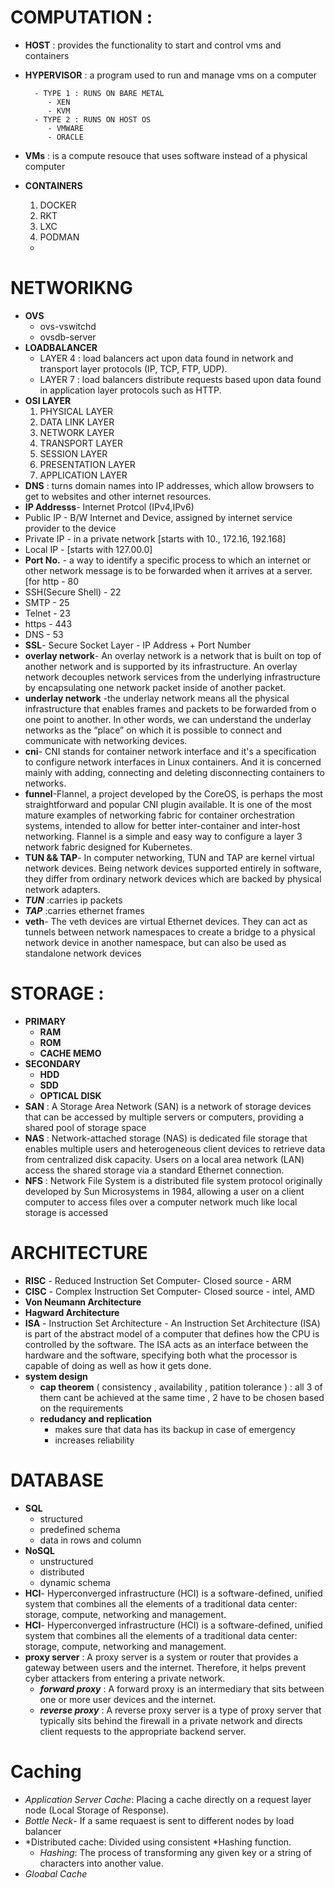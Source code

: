 # COMPUTATION :
- **HOST** : provides the functionality to start and control vms and containers
- **HYPERVISOR** : a program used to run and manage vms on a computer

        - TYPE 1 : RUNS ON BARE METAL
           - XEN
           - KVM
        - TYPE 2 : RUNS ON HOST OS
           - VMWARE
           - ORACLE
 - **VMs** : is a compute resouce that uses software instead of a physical computer 
- **CONTAINERS**
   1. DOCKER
   2. RKT
   3. LXC
   4. PODMAN
  - 
 # NETWORIKNG
 - **OVS**
   - ovs-vswitchd
   - ovsdb-server
 - **LOADBALANCER**
   - LAYER 4 : load balancers act upon data found in network and transport layer protocols (IP, TCP, FTP, UDP).
   - LAYER 7 : load balancers distribute requests based upon data found in application layer protocols such as HTTP.
- **OSI LAYER**
  1. PHYSICAL LAYER
  2. DATA LINK LAYER
  3. NETWORK LAYER
  4. TRANSPORT LAYER
  5. SESSION LAYER
  6. PRESENTATION LAYER
  7. APPLICATION LAYER 
-  **DNS** : turns domain names into IP addresses, which allow browsers to get to websites and other internet resources.
-   **IP Addresss**- Internet Protcol (IPv4,IPv6)
 - Public IP - B/W Internet and Device, assigned by internet service provider to the device
 - Private IP - in a private network [starts with 10., 172.16, 192.168]
 - Local IP - [starts with 127.00.0]
- **Port No.** - a way to identify a specific process to which an internet or other network message is to be forwarded when it arrives at a server.[for http - 80
 - SSH(Secure Shell) - 22
 - SMTP - 25  
 - Telnet - 23
 - https - 443
 - DNS - 53
-  **SSL**- Secure Socket Layer - IP Address + Port Number
-  **overlay network**- An overlay network is a network that is built on top of another network and is supported by its infrastructure. An overlay network decouples network services from the underlying infrastructure by encapsulating one network packet inside of another packet.
-  **underlay network** -the underlay network means all the physical infrastructure that enables frames and packets to be forwarded from o one point to another. In other words, we can understand the underlay networks as the “place” on which it is possible to connect and communicate with networking devices.
-  **cni**- CNI stands for container network interface and it's a specification to configure network interfaces in Linux containers. And it is concerned mainly with adding, connecting and deleting disconnecting containers to networks.
-  **funnel**-Flannel, a project developed by the CoreOS, is perhaps the most straightforward and popular CNI plugin available. It is one of the most mature examples of networking fabric for container orchestration systems, intended to allow for better inter-container and inter-host networking. Flannel is a simple and easy way to configure a layer 3 network fabric designed for Kubernetes.
-  **TUN && TAP**- In computer networking, TUN and TAP are kernel virtual network devices. Being network devices supported entirely in software, they differ from ordinary network devices which are backed by physical network adapters.
  - ***TUN*** :carries ip packets 
  - ***TAP*** :carries ethernet frames
- **veth**- The veth devices are virtual Ethernet devices. They can act as tunnels between network namespaces to create a bridge to a physical network device in another namespace, but can also be used as standalone network devices

# STORAGE :
- **PRIMARY**
  - **RAM**
  - **ROM**
  - **CACHE MEMO**
- **SECONDARY**
  - **HDD**
  - **SDD**
  - **OPTICAL DISK**
- **SAN** : A Storage Area Network (SAN) is a network of storage devices that can be accessed by multiple servers or computers, providing a shared pool of storage space
- **NAS** : Network-attached storage (NAS) is dedicated file storage that enables multiple users and heterogeneous client devices to retrieve data from centralized disk capacity. Users on a local area network (LAN) access the shared storage via a standard Ethernet connection.
- **NFS** : Network File System is a distributed file system protocol originally developed by Sun Microsystems in 1984, allowing a user on a client computer to access files over a computer network much like local storage is accessed

# ARCHITECTURE
- **RISC** - Reduced Instruction Set Computer- Closed source - ARM
-  **CISC** - Complex Instruction Set Computer- Closed source - intel, AMD
-  **Von Neumann Architecture**
-  **Hagward Architecture** 
- **ISA** - Instruction Set Architecture - An Instruction Set Architecture (ISA) is part of the abstract model of a computer that defines how the CPU is controlled by the software. The ISA acts as an interface between the hardware and the software, specifying both what the processor is capable of doing as well as how it gets done.
- **system design**
  - **cap theorem** ( consistency , availability , patition tolerance ) : all 3 of them cant be achieved at the same time , 2 have to be chosen based on the requirements
  - **redudancy and replication**
    - makes sure that data has its backup in case of emergency
    - increases reliability

# DATABASE 
- **SQL**
  - structured
  - predefined schema
  - data in rows and column
- **NoSQL**
  - unstructured
  - distributed
  - dynamic schema
-  **HCI**- Hyperconverged infrastructure (HCI) is a software-defined, unified system that combines all the elements of a traditional data center: storage, compute, networking and management.
-  **HCI**- Hyperconverged infrastructure (HCI) is a software-defined, unified system that combines all the elements of a traditional data center: storage, compute, networking and management.
- **proxy server** : A proxy server is a system or router that provides a gateway between users and the internet. Therefore, it helps prevent cyber attackers from entering a private network.
  - ***forward proxy*** : A forward proxy is an intermediary that sits between one or more user devices and the internet.
  - ***reverse proxy*** : A reverse proxy server is a type of proxy server that typically sits behind the firewall in a private network and directs client requests to the appropriate backend server.
# Caching
- *Application Server Cache*: Placing a cache directly on a request layer node (Local Storage of Response).
- *Bottle Neck*- If a same requaest is sent to different nodes by load balancer
- *Distributed cache: Divided using consistent *Hashing function.
  - *Hashing*: The process of transforming any given key or a string of characters into another value.  
- *Gloabal Cache*





     
